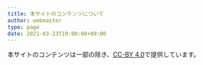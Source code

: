 ```yaml
---
title: 本サイトのコンテンツについて
author: webmaster
type: page
date: 2021-03-23T19:00:00+09:00
---
```

本サイトのコンテンツは一部の除き、[CC-BY 4.0](https://creativecommons.org/licenses/by/4.0/legalcode.ja)で提供しています。
